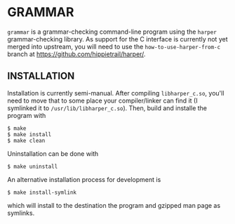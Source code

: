 # GRAMMAR
`grammar` is a grammar-checking command-line program using the `harper` grammar-checking library.
As support for the C interface is currently not yet merged into upstream, you will need to use the `how-to-use-harper-from-c` branch at https://github.com/hippietrail/harper/.

## INSTALLATION
Installation is currently semi-manual.
After compiling `libharper_c.so`, you'll need to move that to some place your compiler/linker can find it (I symlinked it to `/usr/lib/libharper_c.so`).
Then, build and installe the program with
```
$ make
$ make install
$ make clean
```

Uninstallation can be done with
```
$ make uninstall
```

An alternative installation process for development is
```
$ make install-symlink
```
which will install to the destination the program and gzipped man page as symlinks.
